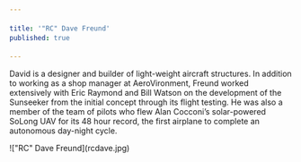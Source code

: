 ```yaml
---

title: '"RC" Dave Freund'
published: true

---
```


David is a designer and builder of light-weight aircraft structures. In addition to working as a shop manager at AeroVironment, Freund worked extensively with Eric Raymond and Bill Watson on the development of the Sunseeker from the initial concept through its flight testing. He was also a member of the team of pilots who flew Alan Cocconi’s solar-powered SoLong UAV for its 48 hour record, the first airplane to complete an autonomous day-night cycle.

<div>
!["RC" Dave Freund](rcdave.jpg)
</div>

